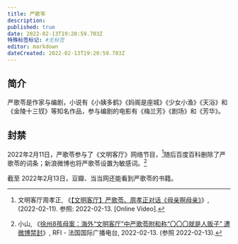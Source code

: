 ```yaml
---
title: 严歌苓
description:
published: true
date: 2022-02-13T19:20:59.703Z
特殊标签标记: #无标签
editor: markdown
dateCreated: 2022-02-13T19:20:59.703Z
---
```


## 简介

严歌苓是作家与编剧，小说有《小姨多鹤》《妈阁是座城》《少女小渔》《天浴》和《金陵十三钗》等知名作品，参与编剧的电影有《梅兰芳》《剧场》和《芳华》。

## 封禁

2022年2月11日，严歌苓参与了《文明客厅》网络节目，[^FKJQ]随后百度百科删除了严歌苓的词条；新浪微博也将严歌苓设置为敏感词。[^RFI13]

[^FKJQ]: 文明客厅周孝正, 《[【文明客厅】严歌苓、周孝正对话《母亲啊母亲》](https://www.youtube.com/watch?v=FKJQsgmdp-M)》, (2022-02-11). 参照: 2022-02-13. [Online Video].

[^RFI13]: 小山, 《[徐州8孩母案：海外“文明客厅”中严歌苓附和称“〇〇〇就是人贩子” 遭微博禁封](https://web.archive.org/web/20220213125648/https://www.rfi.fr/cn/中国/20220213-徐州8孩母案-海外-文明客厅-中严歌苓附和称-%E4%B9%A0%E8%BF%91%E5%B9%B3就是人贩子-遭微博禁封)》, RFI - 法国国际广播电台, 2022-02-13. (参照 2022-02-13).

截至 2022年2月13日，豆瓣、当当网还能看到严歌苓的书籍。
